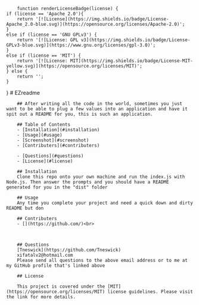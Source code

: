 
        function renderLicenseBadge(license) {
    if (license == 'Apache 2.0'){
        return '[![License](https://img.shields.io/badge/License-Apache_2.0-blue.svg)](https://opensource.org/licenses/Apache-2.0)';
    }
    else if (license == 'GNU GPLv3') {
        return '[![License: GPL v3](https://img.shields.io/badge/License-GPLv3-blue.svg)](https://www.gnu.org/licenses/gpl-3.0)';
    }
    else if (license == 'MIT') {
        return '[![License: MIT](https://img.shields.io/badge/License-MIT-yellow.svg)](https://opensource.org/licenses/MIT)';
    } else {
        return '';
    }
}
        # EZreadme
        
        ## After writing all the code in the world, sometimes you just want to be able to plug a few values into an application and have it spit out a README for you, this is such an application. 

        ## Table of Contents
        - [Installation](#installation)
        - [Usage](#usage)
        - [Screenshot](#screenshot)
        - [Contributers](#contributers)
        
        - [Questions](#questions)
        - [License](#license)

        ## Installation
        Clone this repo onto your own machine and run the index.js with Node.js. Then answer the prompts and you should have a README generated for you in the "dist" folder

        ## Usage
        Any time you complete your project and need a quick down and dirty README but don

        ## Contributers
        - [](https://github.com/)<br>

        

        ## Questions
        [Tneswick](https://github.com/Tneswick)
        xifatalv2@hotmail.com
        Please send all questions to the above email address or to me at my GitHub profile that's linked above

        ## License
        
        This project is covered under the [MIT](https://opensource.org/licenses/MIT) license guidelines. Please visit the link for more details.
        
    